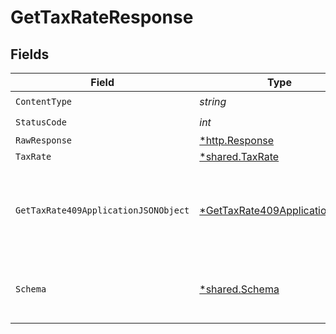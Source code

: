 # GetTaxRateResponse


## Fields

| Field                                                                                    | Type                                                                                     | Required                                                                                 | Description                                                                              |
| ---------------------------------------------------------------------------------------- | ---------------------------------------------------------------------------------------- | ---------------------------------------------------------------------------------------- | ---------------------------------------------------------------------------------------- |
| `ContentType`                                                                            | *string*                                                                                 | :heavy_check_mark:                                                                       | N/A                                                                                      |
| `StatusCode`                                                                             | *int*                                                                                    | :heavy_check_mark:                                                                       | N/A                                                                                      |
| `RawResponse`                                                                            | [*http.Response](https://pkg.go.dev/net/http#Response)                                   | :heavy_minus_sign:                                                                       | N/A                                                                                      |
| `TaxRate`                                                                                | [*shared.TaxRate](../../models/shared/taxrate.md)                                        | :heavy_minus_sign:                                                                       | Success                                                                                  |
| `GetTaxRate409ApplicationJSONObject`                                                     | [*GetTaxRate409ApplicationJSON](../../models/operations/gettaxrate409applicationjson.md) | :heavy_minus_sign:                                                                       | The data type's dataset has not been requested or is still syncing.                      |
| `Schema`                                                                                 | [*shared.Schema](../../models/shared/schema.md)                                          | :heavy_minus_sign:                                                                       | Your API request was not properly authorized.                                            |